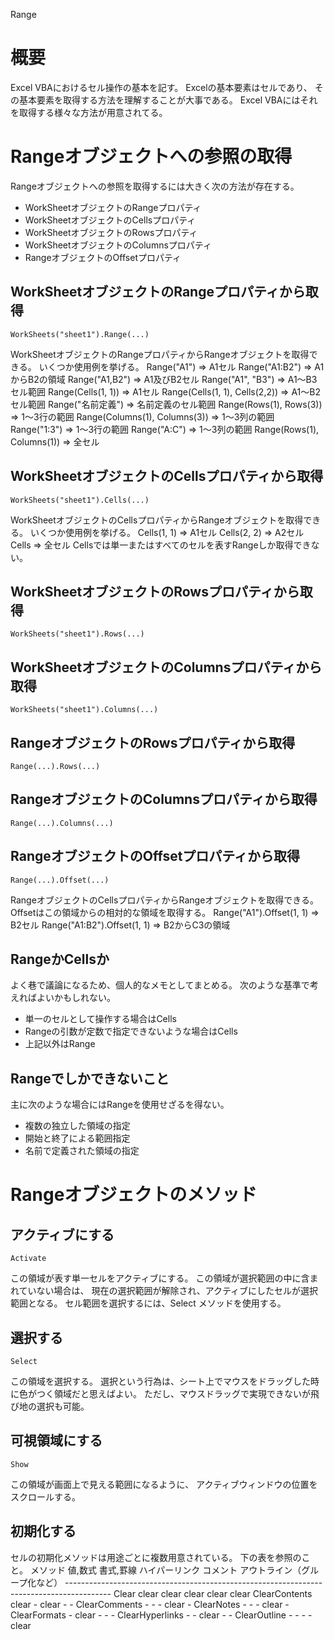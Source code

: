 Range

# 概要
Excel VBAにおけるセル操作の基本を記す。
Excelの基本要素はセルであり、
その基本要素を取得する方法を理解することが大事である。
Excel VBAにはそれを取得する様々な方法が用意されてる。

# Rangeオブジェクトへの参照の取得
Rangeオブジェクトへの参照を取得するには大きく次の方法が存在する。
- WorkSheetオブジェクトのRangeプロパティ
- WorkSheetオブジェクトのCellsプロパティ
- WorkSheetオブジェクトのRowsプロパティ
- WorkSheetオブジェクトのColumnsプロパティ
- RangeオブジェクトのOffsetプロパティ
## WorkSheetオブジェクトのRangeプロパティから取得
    WorkSheets("sheet1").Range(...)
WorkSheetオブジェクトのRangeプロパティからRangeオブジェクトを取得できる。
いくつか使用例を挙げる。
    Range("A1")
    => A1セル
    Range("A1:B2")
    => A1からB2の領域
    Range("A1,B2")
    => A1及びB2セル
    Range("A1", "B3")
    => A1～B3セル範囲
    Range(Cells(1, 1))
    => A1セル
    Range(Cells(1, 1), Cells(2,2))
    => A1～B2セル範囲
    Range("名前定義")
    => 名前定義のセル範囲
    Range(Rows(1), Rows(3)) 
    => 1～3行の範囲
    Range(Columns(1), Columns(3)) 
    => 1～3列の範囲
    Range("1:3") 
    => 1～3行の範囲
    Range("A:C") 
    => 1～3列の範囲
    Range(Rows(1), Columns(1)) 
    => 全セル
## WorkSheetオブジェクトのCellsプロパティから取得
    WorkSheets("sheet1").Cells(...)
WorkSheetオブジェクトのCellsプロパティからRangeオブジェクトを取得できる。
いくつか使用例を挙げる。
    Cells(1, 1)
    => A1セル
    Cells(2, 2)
    => A2セル
    Cells
    => 全セル
Cellsでは単一またはすべてのセルを表すRangeしか取得できない。
## WorkSheetオブジェクトのRowsプロパティから取得
    WorkSheets("sheet1").Rows(...)
## WorkSheetオブジェクトのColumnsプロパティから取得
    WorkSheets("sheet1").Columns(...)
## RangeオブジェクトのRowsプロパティから取得
    Range(...).Rows(...)
## RangeオブジェクトのColumnsプロパティから取得
    Range(...).Columns(...)
## RangeオブジェクトのOffsetプロパティから取得
    Range(...).Offset(...)
RangeオブジェクトのCellsプロパティからRangeオブジェクトを取得できる。
Offsetはこの領域からの相対的な領域を取得する。
    Range("A1").Offset(1, 1)
    => B2セル
    Range("A1:B2").Offset(1, 1)
    => B2からC3の領域

## RangeかCellsか
よく巷で議論になるため、個人的なメモとしてまとめる。
次のような基準で考えればよいかもしれない。
- 単一のセルとして操作する場合はCells
- Rangeの引数が定数で指定できないような場合はCells
- 上記以外はRange

## Rangeでしかできないこと
主に次のような場合にはRangeを使用せざるを得ない。
- 複数の独立した領域の指定
- 開始と終了による範囲指定
- 名前で定義された領域の指定

# Rangeオブジェクトのメソッド
## アクティブにする
    Activate
この領域が表す単一セルをアクティブにする。
この領域が選択範囲の中に含まれていない場合は、
現在の選択範囲が解除され、アクティブにしたセルが選択範囲となる。
セル範囲を選択するには、Select メソッドを使用する。
## 選択する
    Select
この領域を選択する。
選択という行為は、シート上でマウスをドラッグした時に色がつく領域だと思えばよい。
ただし、マウスドラッグで実現できないが飛び地の選択も可能。
## 可視領域にする
    Show
この領域が画面上で見える範囲になるように、
アクティブウィンドウの位置をスクロールする。
## 初期化する
セルの初期化メソッドは用途ごとに複数用意されている。
下の表を参照のこと。
    メソッド        値,数式  書式,罫線  ハイパーリンク コメント アウトライン（グループ化など）
    -----------------------------------------------------------------------------------------
    Clear           clear    clear       clear          clear    clear
    ClearContents   clear    -           clear          -        -
    ClearComments   -        -           -              clear    -
    ClearNotes      -        -           -              clear    -
    ClearFormats    -        clear       -              -        -
    ClearHyperlinks -        -           clear          -        -
    ClearOutline    -        -           -              -        clear
